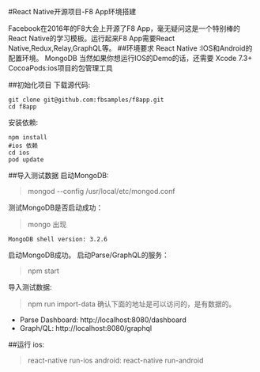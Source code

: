 #React Native开源项目-F8 App环境搭建

Facebook在2016年的F8大会上开源了F8 App，毫无疑问这是一个特别棒的React Native的学习模板。运行起来F8 App需要React Native,Redux,Relay,GraphQL等。
##环境要求
React Native :IOS和Android的配置环境。
MongoDB 
当然如果你想运行IOS的Demo的话，还需要
Xcode 7.3+
CocoaPods:ios项目的包管理工具

##初始化项目
下载源代码:
```
git clone git@github.com:fbsamples/f8app.git
cd f8app
```
安装依赖:
```
npm install
#ios 依赖 
cd ios
pod update
```
##导入测试数据
启动MongoDB:
> mongod --config /usr/local/etc/mongod.conf

测试MongoDB是否启动成功：
>mongo
出现
```
MongoDB shell version: 3.2.6
```
启动MongoDB成功。
启动Parse/GraphQL的服务：
>npm start

导入测试数据:
>npm run import-data
确认下面的地址是可以访问的，是有数据的。

* Parse Dashboard: http://localhost:8080/dashboard
* Graph/QL: http://localhost:8080/graphql


##运行
ios:
>react-native run-ios
android:
>react-native run-android


